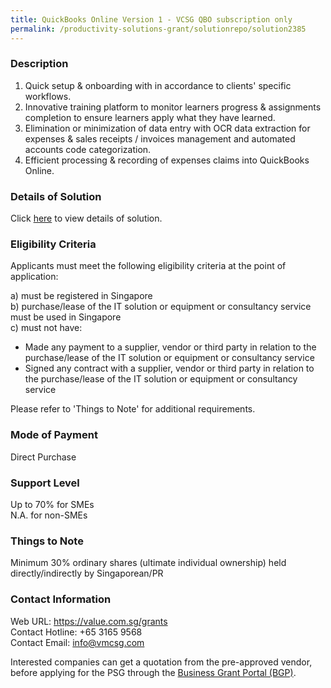 ```yaml
---
title: QuickBooks Online Version 1 - VCSG QBO subscription only
permalink: /productivity-solutions-grant/solutionrepo/solution2385
---
```


### Description

1) Quick setup & onboarding with in accordance to clients' specific workflows.
2) Innovative training platform to monitor learners progress & assignments completion to ensure learners apply what they have learned.
3) Elimination or minimization of data entry with OCR data extraction for expenses & sales receipts / invoices management and automated accounts code categorization. 
4) Efficient processing & recording of expenses claims into QuickBooks Online.

### Details of Solution

Click <a href='https://www.gobusiness.gov.sg/images/psg/Value_Consultancy_20200541_Desensitised_Annex_3_Part_1.pdf' target='_blank' rel='noopener'>here</a> to view details of solution.

### Eligibility Criteria

Applicants must meet the following eligibility criteria at the point of application:

a) must be registered in Singapore <br>
b) purchase/lease of the IT solution or equipment or consultancy service must be used in Singapore <br>
c) must not have:
- Made any payment to a supplier, vendor or third party in relation to the purchase/lease of the IT solution or equipment or consultancy service
- Signed any contract with a supplier, vendor or third party in relation to the purchase/lease of the IT solution or equipment or consultancy service

Please refer to 'Things to Note' for additional requirements.

### Mode of Payment
Direct Purchase

### Support Level
Up to 70% for SMEs <br>
N.A. for non-SMEs

### Things to Note
Minimum 30% ordinary shares (ultimate individual ownership) held directly/indirectly by Singaporean/PR

### Contact Information
Web URL: https://value.com.sg/grants<br>Contact Hotline: +65 3165 9568<br>Contact Email: info@vmcsg.com 

Interested companies can get a quotation from the pre-approved vendor, before applying for the PSG through the <a target='_blank' rel='noopener' href='https://www.businessgrants.gov.sg/'>Business Grant Portal (BGP)</a>.
